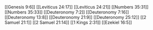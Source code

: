 [[Genesis 9:6]]
[[Leviticus 24:17]]
[[Leviticus 24:21]]
[[Numbers 35:31]]
[[Numbers 35:33]]
[[Deuteronomy 7:2]]
[[Deuteronomy 7:16]]
[[Deuteronomy 13:8]]
[[Deuteronomy 21:9]]
[[Deuteronomy 25:12]]
[[2 Samuel 21:1]]
[[2 Samuel 21:14]]
[[1 Kings 2:31]]
[[Ezekiel 16:5]]

